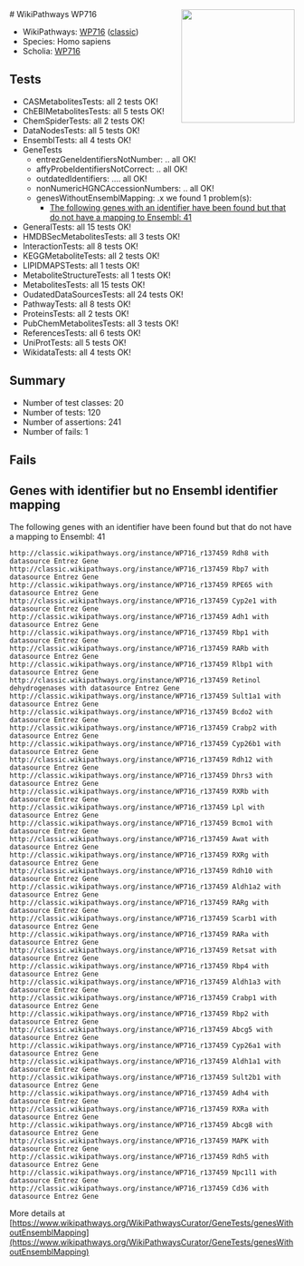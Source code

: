 <img style="float: right; width: 200px" src="https://upload.wikimedia.org/wikipedia/commons/thumb/8/83/Wplogo_with_text_500.png/640px-Wplogo_with_text_500.png" />
# WikiPathways WP716

* WikiPathways: [WP716](https://wikipathways.org/pathways/WP716) ([classic](https://classic.wikipathways.org/instance/WP716))
* Species: Homo sapiens
* Scholia: [WP716](https://scholia.toolforge.org/wikipathways/WP716)
## Tests
* CASMetabolitesTests: all 2 tests OK!
* ChEBIMetabolitesTests: all 5 tests OK!
* ChemSpiderTests: all 2 tests OK!
* DataNodesTests: all 5 tests OK!
* EnsemblTests: all 4 tests OK!
* GeneTests
    * entrezGeneIdentifiersNotNumber: .. all OK!
    * affyProbeIdentifiersNotCorrect: .. all OK!
    * outdatedIdentifiers: .... all OK!
    * nonNumericHGNCAccessionNumbers: .. all OK!
    * genesWithoutEnsemblMapping: .x we found 1 problem(s):
        * [The following genes with an identifier have been found but that do not have a mapping to Ensembl: 41](#c4e5436b)
* GeneralTests: all 15 tests OK!
* HMDBSecMetabolitesTests: all 3 tests OK!
* InteractionTests: all 8 tests OK!
* KEGGMetaboliteTests: all 2 tests OK!
* LIPIDMAPSTests: all 1 tests OK!
* MetaboliteStructureTests: all 1 tests OK!
* MetabolitesTests: all 15 tests OK!
* OudatedDataSourcesTests: all 24 tests OK!
* PathwayTests: all 8 tests OK!
* ProteinsTests: all 2 tests OK!
* PubChemMetabolitesTests: all 3 tests OK!
* ReferencesTests: all 6 tests OK!
* UniProtTests: all 5 tests OK!
* WikidataTests: all 4 tests OK!


## Summary

* Number of test classes: 20
* Number of tests: 120
* Number of assertions: 241
* Number of fails: 1

## Fails

<a name="c4e5436b" />

## Genes with identifier but no Ensembl identifier mapping

The following genes with an identifier have been found but that do not have a mapping to Ensembl: 41
```
http://classic.wikipathways.org/instance/WP716_r137459 Rdh8 with datasource Entrez Gene
http://classic.wikipathways.org/instance/WP716_r137459 Rbp7 with datasource Entrez Gene
http://classic.wikipathways.org/instance/WP716_r137459 RPE65 with datasource Entrez Gene
http://classic.wikipathways.org/instance/WP716_r137459 Cyp2e1 with datasource Entrez Gene
http://classic.wikipathways.org/instance/WP716_r137459 Adh1 with datasource Entrez Gene
http://classic.wikipathways.org/instance/WP716_r137459 Rbp1 with datasource Entrez Gene
http://classic.wikipathways.org/instance/WP716_r137459 RARb with datasource Entrez Gene
http://classic.wikipathways.org/instance/WP716_r137459 Rlbp1 with datasource Entrez Gene
http://classic.wikipathways.org/instance/WP716_r137459 Retinol dehydrogenases with datasource Entrez Gene
http://classic.wikipathways.org/instance/WP716_r137459 Sult1a1 with datasource Entrez Gene
http://classic.wikipathways.org/instance/WP716_r137459 Bcdo2 with datasource Entrez Gene
http://classic.wikipathways.org/instance/WP716_r137459 Crabp2 with datasource Entrez Gene
http://classic.wikipathways.org/instance/WP716_r137459 Cyp26b1 with datasource Entrez Gene
http://classic.wikipathways.org/instance/WP716_r137459 Rdh12 with datasource Entrez Gene
http://classic.wikipathways.org/instance/WP716_r137459 Dhrs3 with datasource Entrez Gene
http://classic.wikipathways.org/instance/WP716_r137459 RXRb with datasource Entrez Gene
http://classic.wikipathways.org/instance/WP716_r137459 Lpl with datasource Entrez Gene
http://classic.wikipathways.org/instance/WP716_r137459 Bcmo1 with datasource Entrez Gene
http://classic.wikipathways.org/instance/WP716_r137459 Awat with datasource Entrez Gene
http://classic.wikipathways.org/instance/WP716_r137459 RXRg with datasource Entrez Gene
http://classic.wikipathways.org/instance/WP716_r137459 Rdh10 with datasource Entrez Gene
http://classic.wikipathways.org/instance/WP716_r137459 Aldh1a2 with datasource Entrez Gene
http://classic.wikipathways.org/instance/WP716_r137459 RARg with datasource Entrez Gene
http://classic.wikipathways.org/instance/WP716_r137459 Scarb1 with datasource Entrez Gene
http://classic.wikipathways.org/instance/WP716_r137459 RARa with datasource Entrez Gene
http://classic.wikipathways.org/instance/WP716_r137459 Retsat with datasource Entrez Gene
http://classic.wikipathways.org/instance/WP716_r137459 Rbp4 with datasource Entrez Gene
http://classic.wikipathways.org/instance/WP716_r137459 Aldh1a3 with datasource Entrez Gene
http://classic.wikipathways.org/instance/WP716_r137459 Crabp1 with datasource Entrez Gene
http://classic.wikipathways.org/instance/WP716_r137459 Rbp2 with datasource Entrez Gene
http://classic.wikipathways.org/instance/WP716_r137459 Abcg5 with datasource Entrez Gene
http://classic.wikipathways.org/instance/WP716_r137459 Cyp26a1 with datasource Entrez Gene
http://classic.wikipathways.org/instance/WP716_r137459 Aldh1a1 with datasource Entrez Gene
http://classic.wikipathways.org/instance/WP716_r137459 Sult2b1 with datasource Entrez Gene
http://classic.wikipathways.org/instance/WP716_r137459 Adh4 with datasource Entrez Gene
http://classic.wikipathways.org/instance/WP716_r137459 RXRa with datasource Entrez Gene
http://classic.wikipathways.org/instance/WP716_r137459 Abcg8 with datasource Entrez Gene
http://classic.wikipathways.org/instance/WP716_r137459 MAPK with datasource Entrez Gene
http://classic.wikipathways.org/instance/WP716_r137459 Rdh5 with datasource Entrez Gene
http://classic.wikipathways.org/instance/WP716_r137459 Npc1l1 with datasource Entrez Gene
http://classic.wikipathways.org/instance/WP716_r137459 Cd36 with datasource Entrez Gene
```

More details at [https://www.wikipathways.org/WikiPathwaysCurator/GeneTests/genesWithoutEnsemblMapping](https://www.wikipathways.org/WikiPathwaysCurator/GeneTests/genesWithoutEnsemblMapping)

